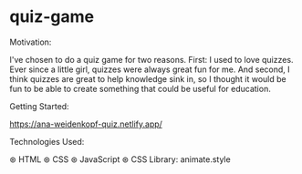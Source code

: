 # quiz-game

Motivation: 

I've chosen to do a quiz game for two reasons. First: I used to love quizzes. Ever since a little girl, quizzes were always great fun for me.
And second, I think quizzes are great to help knowledge sink in, so I thought it would be fun to be able to create something that could be useful for education.

Getting Started: 

https://ana-weidenkopf-quiz.netlify.app/

Technologies Used:

⊛ HTML
⊛ CSS
⊛ JavaScript
⊛ CSS Library: animate.style
